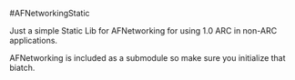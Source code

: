 #AFNetworkingStatic

Just a simple Static Lib for AFNetworking for using 1.0 ARC in non-ARC applications.

AFNetworking is included as a submodule so make sure you initialize that biatch.